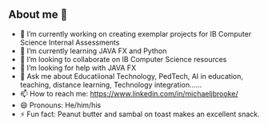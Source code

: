## About me 👋

- 🔭 I’m currently working on creating exemplar projects for IB Computer Science Internal Assessments
- 🌱 I’m currently learning JAVA FX and Python
- 👯 I’m looking to collaborate on IB Computer Science resources
- 🤔 I’m looking for help with JAVA FX
- 💬 Ask me about Educatiional Technology, PedTech, AI in education, teaching, distance learning, Technology integration......
- 📫 How to reach me: https://www.linkedin.com/in/michaeljbrooke/
- 😄 Pronouns: He/him/his
- ⚡ Fun fact: Peanut butter and sambal on toast makes an excellent snack. 

